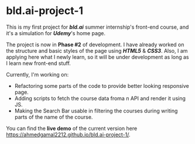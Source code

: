 # bld.ai-project-1
This is my first project for ***bld.ai*** summer internship's front-end course, and it's a simulation for ***Udemy***'s home page.

The project is now in **Phase #2** of development.
I have already worked on the structure and basic styles of the page using ***HTML5*** & ***CSS3***. Also, I am applying here what I newly learn, so it will be under development as long as I learn new front-end stuff. 

Currently, I'm working on:

- Refactoring some parts of the code to provide better looking responsive page.
- Adding scripts to fetch the course data froma n API and render it using JS.
- Making the Search Bar usable in filtering the courses during writing parts of the name of the course.

You can find the **live demo** of the current version here https://ahmedgamal2212.github.io/bld.ai-project-1/.
